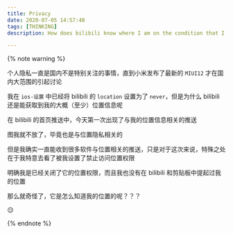 ```yaml
---
title: Privacy
date: 2020-07-05 14:57:48
tags: [THINKING]
description: How does bilibili know where I am on the condition that I have closed its location permission

---
```


{% note warning %}

个人隐私一直是国内不是特别关注的事情，直到小米发布了最新的 `MIUI12` 才在国内大范围的引起讨论

我在 `ios-设置` 中已经将 bilibili 的 `location` 设置为了 `never`，但是为什么 bilibili 还是能获取到我的大概（至少）位置信息呢

在 bilibili 的首页推送中，今天第一次出现了与我的位置信息相关的推送

图我就不放了，毕竟也是与位置隐私相关的

但是我确实一直能收到很多软件与位置相关的推送，只是对于这次来说，特殊之处在于我特意去看了被我设置了禁止访问位置权限

明确我是已经关闭了它的位置权限，而且我也没有在 bilibili 和剪贴板中提起过我的位置

那么就奇怪了，它是怎么知道我的位置的呢？？？

😔

{% endnote %}
